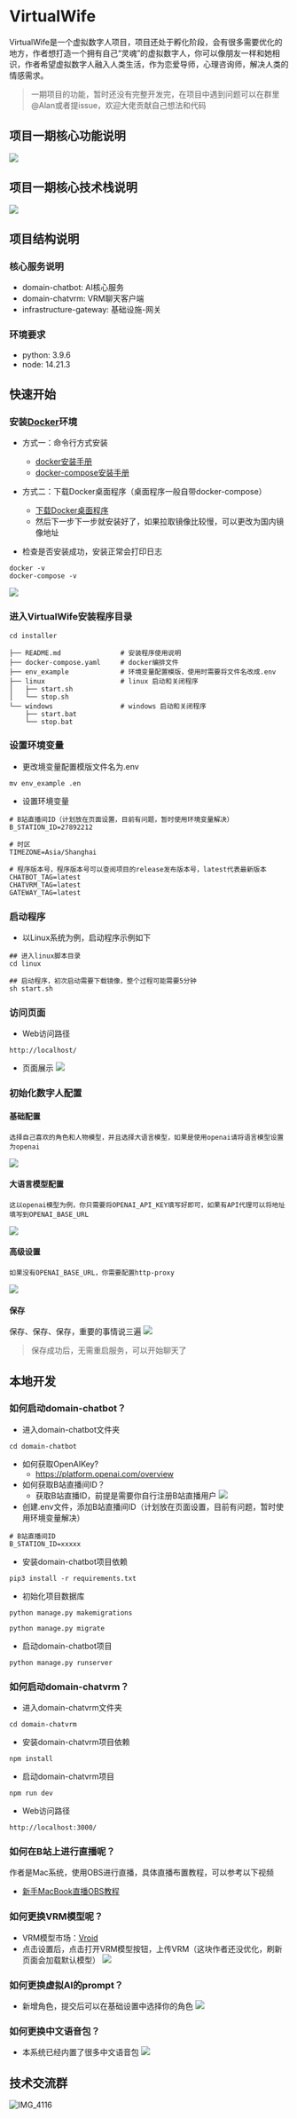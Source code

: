 # VirtualWife

VirtualWife是一个虚拟数字人项目，项目还处于孵化阶段，会有很多需要优化的地方，作者想打造一个拥有自己“灵魂”的虚拟数字人，你可以像朋友一样和她相识，作者希望虚拟数字人融入人类生活，作为恋爱导师，心理咨询师，解决人类的情感需求。

> 一期项目的功能，暂时还没有完整开发完，在项目中遇到问题可以在群里@Alan或者提issue，欢迎大佬贡献自己想法和代码

## 项目一期核心功能说明

![](docs/16925213210798.jpg)

## 项目一期核心技术栈说明

![](docs/16925212367994.jpg)


## 项目结构说明

### 核心服务说明

- domain-chatbot: AI核心服务
- domain-chatvrm: VRM聊天客户端
- infrastructure-gateway: 基础设施-网关

### 环境要求

- python: 3.9.6
- node: 14.21.3

## 快速开始

### 安装[Docker](https://www.docker.com/)环境

- 方式一：命令行方式安装
    - [docker安装手册](https://www.runoob.com/docker/macos-docker-install.html)
    - [docker-compose安装手册](https://www.runoob.com/docker/docker-compose.html)
- 方式二：下载Docker桌面程序（桌面程序一般自带docker-compose）
    - [下载Docker桌面程序](https://www.docker.com/)
    - 然后下一步下一步就安装好了，如果拉取镜像比较慢，可以更改为国内镜像地址

- 检查是否安装成功，安装正常会打印日志
```
docker -v
docker-compose -v
```
![](docs/docker-version-log.png)

### 进入VirtualWife安装程序目录

```
cd installer
```

```
├── README.md               # 安装程序使用说明
├── docker-compose.yaml     # docker编排文件
├── env_example             # 环境变量配置模版，使用时需要将文件名改成.env
├── linux                   # linux 启动和关闭程序
│   ├── start.sh
│   └── stop.sh
└── windows                 # windows 启动和关闭程序
    ├── start.bat
    └── stop.bat
```

### 设置环境变量

- 更改境变量配置模版文件名为.env
```
mv env_example .en
```
- 设置环境变量
```
# B站直播间ID（计划放在页面设置，目前有问题，暂时使用环境变量解决）
B_STATION_ID=27892212

# 时区
TIMEZONE=Asia/Shanghai

# 程序版本号，程序版本号可以查阅项目的release发布版本号，latest代表最新版本
CHATBOT_TAG=latest
CHATVRM_TAG=latest
GATEWAY_TAG=latest
```

### 启动程序

- 以Linux系统为例，启动程序示例如下
```
## 进入linux脚本目录
cd linux

## 启动程序，初次启动需要下载镜像，整个过程可能需要5分钟
sh start.sh
```

### 访问页面

- Web访问路径
```shell
http://localhost/
```
- 页面展示
![](docs/16925232398938.jpg)

### 初始化数字人配置

#### 基础配置
```
选择自己喜欢的角色和人物模型，并且选择大语言模型，如果是使用openai请将语言模型设置为openai
```
![](docs/16925233912142.jpg)

#### 大语言模型配置
```
这以openai模型为例，你只需要将OPENAI_API_KEY填写好即可，如果有API代理可以将地址填写到OPENAI_BASE_URL
```
![](docs/16925238212736.jpg)

#### 高级设置
```
如果没有OPENAI_BASE_URL，你需要配置http-proxy
```
![](docs/16925239975597.jpg)

#### 保存
保存、保存、保存，重要的事情说三遍
![](docs/16925241544548.jpg)

> 保存成功后，无需重启服务，可以开始聊天了

## 本地开发

### 如何启动domain-chatbot？

- 进入domain-chatbot文件夹
```shell
cd domain-chatbot
```
- 如何获取OpenAIKey?
    - https://platform.openai.com/overview
- 如何获取B站直播间ID？
    - 获取B站直播ID，前提是需要你自行注册B站直播用户
![](docs/16878718322092.jpg)
- 创建.env文件，添加B站直播间ID（计划放在页面设置，目前有问题，暂时使用环境变量解决）
```shell
# B站直播间ID
B_STATION_ID=xxxxx
```
- 安装domain-chatbot项目依赖
```shell
pip3 install -r requirements.txt
```
- 初始化项目数据库
```shell
python manage.py makemigrations 
```
```shell
python manage.py migrate 
```
- 启动domain-chatbot项目
```shell
python manage.py runserver
```
### 如何启动domain-chatvrm？

- 进入domain-chatvrm文件夹
```shell
cd domain-chatvrm
```
- 安装domain-chatvrm项目依赖
```shell
npm install
```
- 启动domain-chatvrm项目
```shell
npm run dev
```
- Web访问路径
```shell
http://localhost:3000/
```

### 如何在B站上进行直播呢？

作者是Mac系统，使用OBS进行直播，具体直播布置教程，可以参考以下视频
- [新手MacBook直播OBS教程](https://www.bilibili.com/video/BV1aB4y1P7BK/?spm_id_from=333.999.0.0)

### 如何更换VRM模型呢？

- VRM模型市场：[Vroid](https://hub.vroid.com/)
- 点击设置后，点击打开VRM模型按钮，上传VRM（这块作者还没优化，刷新页面会加载默认模型）
![](docs/16925246168293.jpg)

### 如何更换虚拟AI的prompt？

- 新增角色，提交后可以在基础设置中选择你的角色
![](docs/16925246793101.jpg)

### 如何更换中文语音包？
- 本系统已经内置了很多中文语音包
![](docs/16925247438437.jpg)

## 技术交流群

![IMG_4116](assets/IMG_4116.JPG)



